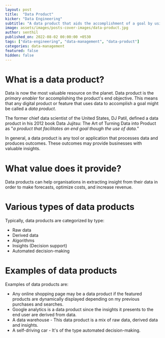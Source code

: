 ```yaml
---
layout: post
title:  "Data Product"
kicker: "Data Engineering"
subtitle: "A data product that aids the accomplishment of a goal by using data. This indicates that data is the most important factor in accomplishing the product's final goal."
image: assets/images/posts-cover-images/data-product.jpg
author: senthil
published_on: 2022-08-02 00:00:00 +0530
tags: ["data-engineering", "data-management", "data-product"]
categories: data-management
featured: false
hidden: false
---
```


# What is a data product?
Data is now the most valuable resource on the planet. Data product is the *primary enabler* for accomplishing the product's end objective. This means that any digital product or feature that uses data to accomplish a goal might be called a *data product*.

The former chief data scientist of the United States, DJ Patil, defined a data product in his 2012 book Data Jujitsu: The Art of Turning Data into Product as "*a product that facilitates an end goal though the use of data.*"

In general, a data product is any tool or application that processes data and produces outcomes. These outcomes may provide businesses with valuable insights.

# What value does it provide?
Data products can help organisations in extracting insight from their data in order to make forecasts, optimize costs, and increase revenue.

# Various types of data products 
Typically, data products are categorized by type:

- Raw data
- Derived data
- Algorithms
- Insights (Decision support)
- Automated decision-making

# Examples of data products
Examples of data products are:
- Any online shopping page may be a data product if the featured products are dynamically displayed depending on my previous purchases and searches.
- Google analytics is a data product since the insights it presents to the end user are derived from data.
- A data warehouse - This data product is a mix of raw data, derived data and insights.
- A self-driving car - It's of the type automated decision-making. 